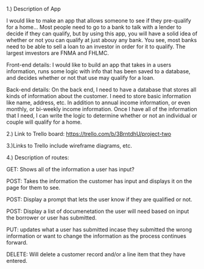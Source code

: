 1.) Description of App

I would like to make an app that allows someone to see if they pre-qualify for a home... Most people need to go to a bank to talk with a lender to decide if they can qualify, but by using this app, you will have a solid idea of whether or not you can qualify at just abouy any bank. You see, most banks need to be able to sell a loan to an investor in order for it to qualify. The largest imvestors are FNMA and FHLMC. 

Front-end details: I would like to build an app that takes in a users information, runs some logic with info that has been saved to a database, and decides whether or not that use may qualify for a loan.

Back-end details:  On the back end, I need to have a database that stores all kinds of information about the customer. I need to store basic information like name, address, etc. In addition to annual income information, or even monthly, or bi-weekly income information. Once I have all of the information that I need, I can write the logic to determine whether or not an individual or couple will qualify for a home.

2.) Link to Trello board: 
https://trello.com/b/3BrntdhU/project-two

3.)Links to Trello include wireframe diagrams, etc.

4.) Description of routes:

GET: Shows all of the information a user has input?

POST: Takes the information the customer has input and displays it on the page for them to see.

POST: Display a prompt that lets the user know if they are qualified or not.

POST: Display a list of documenetation the user will need based on input the borrower or user has submitted.

PUT: updates what a user has submitted incase they submitted the wrong information or want to change the information as the process continues forward.

DELETE: Will delete a customer record and/or a line item that they have entered.

